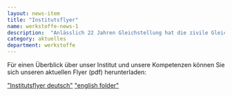 ```yaml
---
layout: news-item
title: "Institutsflyer"
name: werkstoffe-news-1
description:  "Anlässlich 22 Jahren Gleichstellung hat die zivile Gleichstellungsstelle mit dem Institut für Journalistik eine Broschüre erstellt."
category: aktuelles
department: werkstoffe
---
```


Für einen Überblick über unser Institut und unsere Kompetenzen können Sie sich unseren aktuellen Flyer (pdf) herunterladen:

 <a href="Institutsflyer IWB_de.pdf">"Institutsflyer deutsch"</a> 
 <a href="Institutsflyer IWB_en.pdf">"english folder"</a> 






